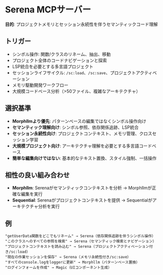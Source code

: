 # Serena MCPサーバー

**目的**: プロジェクトメモリとセッション永続性を伴うセマンティックコード理解

## トリガー
- シンボル操作: 関数/クラスのリネーム、抽出、移動
- プロジェクト全体のコードナビゲーションと探索
- LSP統合を必要とする多言語プロジェクト
- セッションライフサイクル: `/sc:load`、`/sc:save`、プロジェクトアクティベーション
- メモリ駆動開発ワークフロー
- 大規模コードベース分析（>50ファイル、複雑なアーキテクチャ）

## 選択基準
- **Morphllmより優先**: パターンベースの編集ではなくシンボル操作向け
- **セマンティック理解向け**: シンボル参照、依存関係追跡、LSP統合
- **セッション永続性向け**: プロジェクトコンテキスト、メモリ管理、クロスセッション学習
- **大規模プロジェクト向け**: アーキテクチャ理解を必要とする多言語コードベース
- **簡単な編集向けではない**: 基本的なテキスト置換、スタイル強制、一括操作

## 相性の良い組み合わせ
- **Morphllm**: Serenaがセマンティックコンテキストを分析 → Morphllmが正確な編集を実行
- **Sequential**: Serenaがプロジェクトコンテキストを提供 → Sequentialがアーキテクチャ分析を実行

## 例
```
"getUserData関数をどこでもリネーム" → Serena（依存関係追跡を伴うシンボル操作）
"このクラスへのすべての参照を検索" → Serena（セマンティック検索とナビゲーション）
"プロジェクトコンテキストを読み込む" → Serena（プロジェクトアクティベーション付き/sc:load）
"現在の作業セッションを保存" → Serena（メモリ永続性付き/sc:save）
"すべてのconsole.logをloggerに更新" → Morphllm（パターンベース置換）
"ログインフォームを作成" → Magic（UIコンポーネント生成）
```
